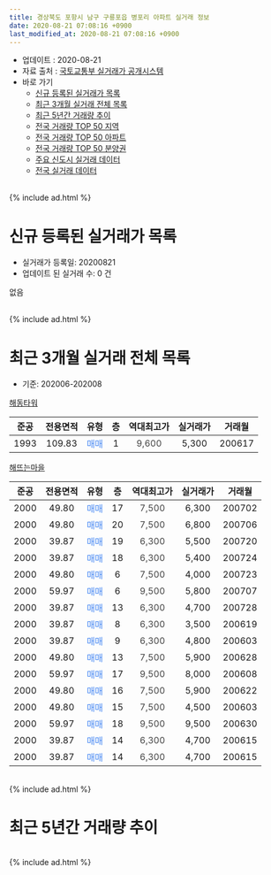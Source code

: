 ```yaml
---
title: 경상북도 포항시 남구 구룡포읍 병포리 아파트 실거래 정보
date: 2020-08-21 07:08:16 +0900
last_modified_at: 2020-08-21 07:08:16 +0900
---
```


* 업데이트 : 2020-08-21
* 자료 출처 : [국토교통부 실거래가 공개시스템](http://rt.molit.go.kr)
* 바로 가기
    * [신규 등록된 실거래가 목록](#신규-등록된-실거래가-목록)
    * [최근 3개월 실거래 전체 목록](#최근-3개월-실거래-전체-목록)
    * [최근 5년간 거래량 추이](#최근-5년간-거래량-추이)
    * [전국 거래량 TOP 50 지역](https://inasie.github.io/apt-trade-info/최근-3개월-전국에서-가장-거래가-많이-발생한-지역)
    * [전국 거래량 TOP 50 아파트](https://inasie.github.io/apt-trade-info/최근-3개월-전국에서-가장-거래가-많이-발생한-아파트)
    * [전국 거래량 TOP 50 분양권](https://inasie.github.io/apt-trade-info/최근-3개월-전국에서-가장-거래가-많이-발생한-분양권)
    * [주요 신도시 실거래 데이터](https://inasie.github.io/apt-trade-info/주요-신도시)
    * [전국 실거래 데이터](https://inasie.github.io/apt-trade-info/전국)
<br>
{% include ad.html %}
<br>

# 신규 등록된 실거래가 목록
* 실거래가 등록일: 20200821
* 업데이트 된 실거래 수: 0 건

없음

<br>
{% include ad.html %}
<br>

# 최근 3개월 실거래 전체 목록
* 기준: 202006-202008


[해동타워](https://search.naver.com/search.naver?query=%EA%B2%BD%EC%83%81%EB%B6%81%EB%8F%84+%ED%8F%AC%ED%95%AD%EC%8B%9C+%EB%82%A8%EA%B5%AC+%EA%B5%AC%EB%A3%A1%ED%8F%AC%EC%9D%8D+%EB%B3%91%ED%8F%AC%EB%A6%AC+%ED%95%B4%EB%8F%99%ED%83%80%EC%9B%8C)

|준공|전용면적|유형|층|역대최고가|실거래가|거래월|
|:---:|:---:|:---:|:---:|:---:|:---:|:---:|
|1993|109.83|<span style="color:#4285f3">매매</span>|1|<span style="color:#444444">9,600</span>|5,300|200617|

[해뜨는마을](https://search.naver.com/search.naver?query=%EA%B2%BD%EC%83%81%EB%B6%81%EB%8F%84+%ED%8F%AC%ED%95%AD%EC%8B%9C+%EB%82%A8%EA%B5%AC+%EA%B5%AC%EB%A3%A1%ED%8F%AC%EC%9D%8D+%EB%B3%91%ED%8F%AC%EB%A6%AC+%ED%95%B4%EB%9C%A8%EB%8A%94%EB%A7%88%EC%9D%84)

|준공|전용면적|유형|층|역대최고가|실거래가|거래월|
|:---:|:---:|:---:|:---:|:---:|:---:|:---:|
|2000|49.80|<span style="color:#4285f3">매매</span>|17|<span style="color:#444444">7,500</span>|6,300|200702|
|2000|49.80|<span style="color:#4285f3">매매</span>|20|<span style="color:#444444">7,500</span>|6,800|200706|
|2000|39.87|<span style="color:#4285f3">매매</span>|19|<span style="color:#444444">6,300</span>|5,500|200720|
|2000|39.87|<span style="color:#4285f3">매매</span>|18|<span style="color:#444444">6,300</span>|5,400|200724|
|2000|49.80|<span style="color:#4285f3">매매</span>|6|<span style="color:#444444">7,500</span>|4,000|200723|
|2000|59.97|<span style="color:#4285f3">매매</span>|6|<span style="color:#444444">9,500</span>|5,800|200707|
|2000|39.87|<span style="color:#4285f3">매매</span>|13|<span style="color:#444444">6,300</span>|4,700|200728|
|2000|39.87|<span style="color:#4285f3">매매</span>|8|<span style="color:#444444">6,300</span>|3,500|200619|
|2000|39.87|<span style="color:#4285f3">매매</span>|9|<span style="color:#444444">6,300</span>|4,800|200603|
|2000|49.80|<span style="color:#4285f3">매매</span>|13|<span style="color:#444444">7,500</span>|5,900|200628|
|2000|59.97|<span style="color:#4285f3">매매</span>|17|<span style="color:#444444">9,500</span>|8,000|200608|
|2000|49.80|<span style="color:#4285f3">매매</span>|16|<span style="color:#444444">7,500</span>|5,900|200622|
|2000|49.80|<span style="color:#4285f3">매매</span>|15|<span style="color:#444444">7,500</span>|4,500|200603|
|2000|59.97|<span style="color:#4285f3">매매</span>|18|<span style="color:#444444">9,500</span>|9,500|200630|
|2000|39.87|<span style="color:#4285f3">매매</span>|14|<span style="color:#444444">6,300</span>|4,700|200615|
|2000|39.87|<span style="color:#4285f3">매매</span>|14|<span style="color:#444444">6,300</span>|4,700|200615|


<br>
{% include ad.html %}
<br>

# 최근 5년간 거래량 추이


<div style="width:100%;">
    <canvas id="deal_progress" height="200"></canvas>
</div>

<script>
new Chart(document.getElementById("deal_progress"), {
    type: 'line',
    data: {
        labels: ['201508','201509','201510','201511','201512','201601','201602','201603','201604','201605','201606','201607','201608','201609','201610','201611','201612','201701','201702','201703','201704','201705','201706','201707','201708','201709','201710','201711','201712','201801','201802','201803','201804','201805','201806','201807','201808','201809','201810','201811','201812','201901','201902','201903','201904','201905','201906','201907','201908','201909','201910','201911','201912','202001','202002','202003','202004','202005','202006','202007','202008'],
        datasets: [{
            label: '매매',
            pointRadius: 1,
            data: [4, 1, 2, 7, 1, 3, 1, 9, 2, 2, 1, 4, 7, 3, 6, 5, 4, 1, 6, 3, 3, 5, 3, 4, 7, 5, 2, 2, 3, 3, 2, 2, 2, 2, 2, 2, 2, 4, 0, 0, 1, 3, 3, 1, 2, 2, 3, 2, 3, 4, 0, 1, 3, 3, 5, 0, 3, 6, 10, 7, 0],
            borderColor: "rgba(255, 201, 14, 1)",
            backgroundColor: "rgba(255, 201, 14, 0.5)",
            fill: false,
            lineTension: 0
        },{
            label: '전월세',
            pointRadius: 1,
            data: [1, 0, 0, 1, 0, 0, 1, 1, 1, 2, 1, 0, 1, 1, 0, 0, 0, 0, 1, 0, 0, 1, 1, 1, 1, 0, 0, 0, 1, 0, 1, 0, 0, 2, 0, 1, 0, 0, 0, 1, 0, 0, 0, 1, 0, 0, 0, 0, 0, 0, 0, 1, 0, 0, 1, 0, 1, 0, 0, 0, 0],
            borderColor: "rgba(0, 141, 185, 1)",
            backgroundColor: "rgba(0, 141, 185, 0.5)",
            fill: false,
            lineTension: 0
        }
        ]
    },
    options: {
        responsive: true,
        title: {
            display: false
        },
        tooltips: {
            mode: 'index',
            intersect: false
        },
        hover: {
            mode: 'nearest',
            intersect: true
        },
        scales: {
            xAxes: [{
                display: true,
                scaleLabel: {
                    display: true,
                    labelString: '년/월'
                }
            }],
            yAxes: [{
                display: true,
                ticks: {
                    suggestedMin: 0,
                },
                scaleLabel: {
                    display: true,
                    labelString: '실거래 수'
                }
            }]
        }
    }
});

</script>


<br>
{% include ad.html %}
<br>

